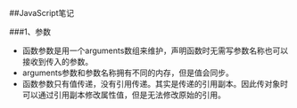 ##JavaScript笔记

###1、参数
+ 函数参数是用一个arguments数组来维护，声明函数时无需写参数名称也可以接收到传入的参数。
+ arguments参数和参数名称拥有不同的内存，但是值会同步。
+ 函数参数只有值传递，没有引用传递。其实是传递的引用副本。因此传对象时可以通过引用副本修改属性值，但是无法修改原始的引用。